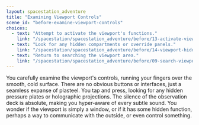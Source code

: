 ```yaml
---
layout: spacestation_adventure
title: "Examining Viewport Controls"
scene_id: "before-examine-viewport-controls"
choices:
  - text: "Attempt to activate the viewport's functions."
    link: "/spacestation/spacestation_adventure/before/13-activate-viewport"
  - text: "Look for any hidden compartments or override panels."
    link: "/spacestation/spacestation_adventure/before/14-viewport-hidden-panels"
  - text: "Return to searching the viewport area."
    link: "/spacestation/spacestation_adventure/before/09-search-viewport"
---
```


You carefully examine the viewport's controls, running your fingers over the smooth, cold surface. There are no obvious buttons or interfaces, just a seamless expanse of plasteel. You tap and press, looking for any hidden pressure plates or holographic projections. The silence of the observation deck is absolute, making you hyper-aware of every subtle sound. You wonder if the viewport is simply a window, or if it has some hidden function, perhaps a way to communicate with the outside, or even control something.
